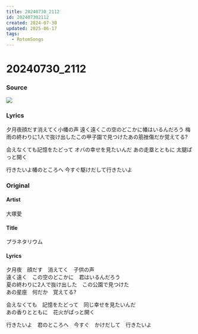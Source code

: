 ```yaml
---
title: 20240730_2112
id: 202407302112
created: 2024-07-30
updated: 2025-06-17
tags:
  - RotomSongs
---
```

# 20240730_2112

### Source

![](https://x.com/Starlystrongest/status/1818258395738321162)

### Lyrics

夕月夜顔だす消えてく小幡の声
遠く遠くこの空のどこかに幡はいるんだろう
梅雨の終わりに1人で抜け出したこの甲子園で見つけたあの筋挫傷だか覚えてる?

会えなくても記憶をたどって
オバの幸せを見たいんだ
あの走塁とともに 太腿ぱっと開く

行きたいよ幡のところへ
今すぐ駆けだして行きたいよ

### Original

#### Artist

大塚愛

#### Title

プラネタリウム

#### Lyrics

夕月夜　顔だす　消えてく　子供の声  
遠く遠く　この空のどこかに　君はいるんだろう  
夏の終わりに2人で抜け出した　この公園で見つけた  
あの星座　何だか　覚えてる?  
  
会えなくても　記憶をたどって　同じ幸せを見たいんだ  
あの香りとともに　花火がぱっと開く  
  
行きたいよ　君のところへ　今すぐ　かけだして　行きたいよ  
